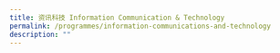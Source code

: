 ```yaml
---
title: 资讯科技 Information Communication & Technology
permalink: /programmes/information-communications-and-technology
description: ""
---
```


